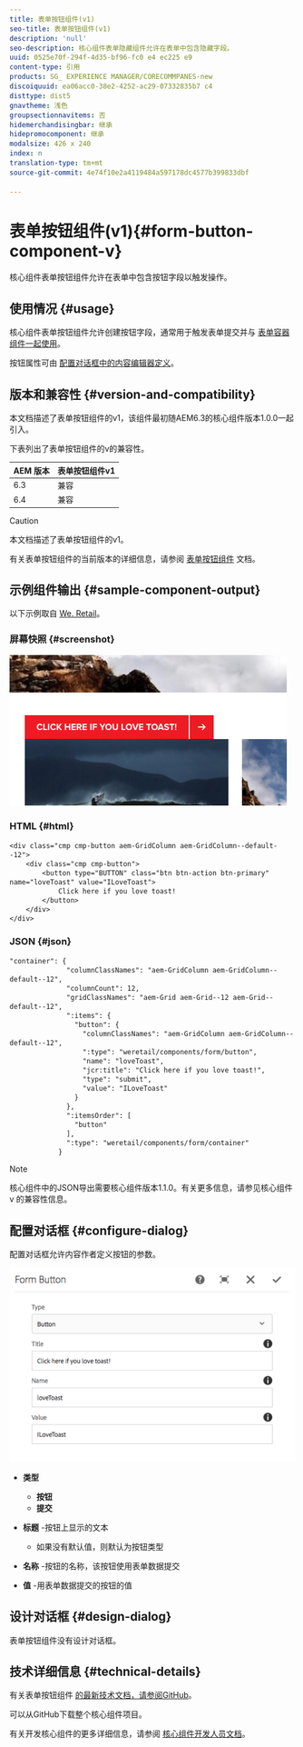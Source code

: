 ```yaml
---
title: 表单按钮组件(v1)
seo-title: 表单按钮组件(v1)
description: 'null'
seo-description: 核心组件表单隐藏组件允许在表单中包含隐藏字段。
uuid: 0525e70f-294f-4d35-bf96-fc0 e4 ec225 e9
content-type: 引用
products: SG_ EXPERIENCE MANAGER/CORECOMMPANES-new
discoiquuid: ea06acc0-38e2-4252-ac29-07332835b7 c4
disttype: dist5
gnavtheme: 浅色
groupsectionnavitems: 否
hidemerchandisingbar: 继承
hidepromocomponent: 继承
modalsize: 426 x 240
index: n
translation-type: tm+mt
source-git-commit: 4e74f10e2a4119484a597178dc4577b399833dbf

---
```



# 表单按钮组件(v1){#form-button-component-v}

核心组件表单按钮组件允许在表单中包含按钮字段以触发操作。

## 使用情况 {#usage}

核心组件表单按钮组件允许创建按钮字段，通常用于触发表单提交并与 [表单容器组件一起使用](form-container.md)。

按钮属性可由 [配置对话框中的内容编辑器定义](form-button-v1.md#main-pars_title)。

## 版本和兼容性 {#version-and-compatibility}

本文档描述了表单按钮组件的v1，该组件最初随AEM6.3的核心组件版本1.0.0一起引入。

下表列出了表单按钮组件的v的兼容性。

| AEM 版本 | 表单按钮组件v1 |
|--- |--- |
| 6.3 | 兼容 |
| 6.4 | 兼容 |

>[!CAUTION]
>
>本文档描述了表单按钮组件的v1。
>
>有关表单按钮组件的当前版本的详细信息，请参阅 [表单按钮组件](form-button.md) 文档。

## 示例组件输出 {#sample-component-output}

以下示例取自 [We. Retail](https://helpx.adobe.com/experience-manager/6-4/sites/developing/using/we-retail.html)。

### 屏幕快照 {#screenshot}

![](assets/chlimage_1-48.png)

### HTML {#html}

```
<div class="cmp cmp-button aem-GridColumn aem-GridColumn--default--12">
    <div class="cmp cmp-button">
        <button type="BUTTON" class="btn btn-action btn-primary" name="loveToast" value="ILoveToast">
            Click here if you love toast!
        </button>
    </div>
</div>
```

### JSON {#json}

```
"container": {
              "columnClassNames": "aem-GridColumn aem-GridColumn--default--12",
              "columnCount": 12,
              "gridClassNames": "aem-Grid aem-Grid--12 aem-Grid--default--12",
              ":items": {
                "button": {
                  "columnClassNames": "aem-GridColumn aem-GridColumn--default--12",
                  ":type": "weretail/components/form/button",
                  "name": "loveToast",
                  "jcr:title": "Click here if you love toast!",
                  "type": "submit",
                  "value": "ILoveToast"
                }
              },
              ":itemsOrder": [
                "button"
              ],
              ":type": "weretail/components/form/container"
            }
```

>[!NOTE]
>
>核心组件中的JSON导出需要核心组件版本1.1.0。有关更多信息，请参见核心组件v [](versions.md#main-pars_title_236368006) 的兼容性信息。

## 配置对话框 {#configure-dialog}

配置对话框允许内容作者定义按钮的参数。

![](assets/chlimage_1-49.png)

* **类型**
   * **按钮**
   * **提交**

* **标题** -按钮上显示的文本
   * 如果没有默认值，则默认为按钮类型

* **名称** -按钮的名称，该按钮使用表单数据提交
* **值** -用表单数据提交的按钮的值

## 设计对话框 {#design-dialog}

表单按钮组件没有设计对话框。

## 技术详细信息 {#technical-details}

有关表单按钮组件 [的最新技术文档，请参阅GitHub](https://github.com/adobe/aem-core-wcm-components/tree/master/content/src/content/jcr_root/apps/core/wcm/components/form/button/v1/button)。

可以从GitHub下载整个核心组件项目。

有关开发核心组件的更多详细信息，请参阅 [核心组件开发人员文档](developing.md)。
